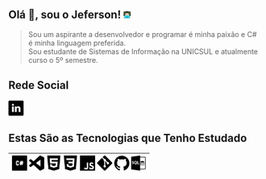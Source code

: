 ## Olá 👋, sou o Jeferson! [<img src="img/man-technologist-logo.png" width="15"/>]()

<!--
**JefersonMelo/JefersonMelo** is a ✨ _special_ ✨ repository because its `README.md` (this file) appears on your GitHub profile.

Here are some ideas to get you started:

- 🔭 I’m currently working on ...
- 🌱 I’m currently learning ...
- 👯 I’m looking to collaborate on ...
- 🤔 I’m looking for help with ...
- 💬 Ask me about ...
- 📫 How to reach me: ...
- 😄 Pronouns: ...
- ⚡ Fun fact: ...
-->
>Sou um aspirante a desenvolvedor e programar é minha paixão e C# é minha linguagem preferida.  
Sou estudante de Sistemas de Informação na UNICSUL e atualmente curso o 5º semestre.  

## Rede Social

[<img src="img/linkedin.svg" width="30"/>](https://www.linkedin.com/in/jeferson-melo-841b981b0/)

## Estas São as Tecnologias que Tenho Estudado

|[<img src="img/c-sharp-logo.svg" width="30"/>](https://github.com/JefersonMelo/07-DIO/tree/master/01-MRV) [<img src="img/visualcode-logo.svg" width="30"/>](https://github.com/JefersonMelo/07-DIO/tree/master/02-LocalizaLabs) [<img src="img/html5-logo.svg" width="30"/>](https://github.com/JefersonMelo/07-DIO/tree/master/04-HTML-Web-Developer) [<img src="img/css3-logo.svg" width="30"/>](https://github.com/JefersonMelo/07-DIO/blob/master/04-HTML-Web-Developer/03-Recriando-a-Interface-do-Netflix/style/main.css) [<img src="img/js-logo.svg" width="30"/>](https://github.com/JefersonMelo/07-DIO/tree/master/04-HTML-Web-Developer/05-Recriando-o-jogo-da-cobrinha-com-JavaScript/Snake-Game) [<img src="img/git-logo.svg" width="30"/>](img/git-logo.svg) [<img src="img/github-logo.svg" width="30"/>](img/github-logo.svg) [<img src="img/sql-logo.svg" width="30"/>](https://github.com/JefersonMelo/08-LubySoftware/blob/master/02-SQL/SQL.md)
----- |
